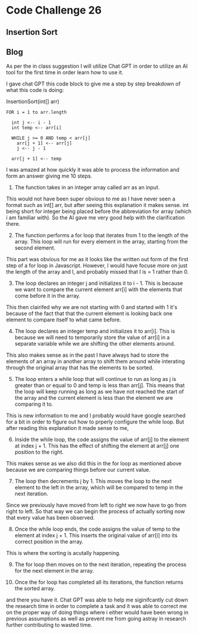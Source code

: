 # Code Challenge 26

## Insertion Sort

## Blog

As per the in class suggestion I will utilize Chat GPT in order to utilize an AI tool for the first time in order learn how to use it.

I gave chat GPT this code block to give me a step by step breakdown of what this code is doing:

  InsertionSort(int[] arr)

    FOR i = 1 to arr.length

      int j <-- i - 1
      int temp <-- arr[i]

      WHILE j >= 0 AND temp < arr[j]
        arr[j + 1] <-- arr[j]
        j <-- j - 1

      arr[j + 1] <-- temp

I was amazed at how quickly it was able to process the information and form an answer giving me 10 steps.

1. The function takes in an integer array called arr as an input.

This would not have been super obvious to me as I have never seen a format such as int[] arr, but after seeing this explanation it makes sense.  int being short for integer being placed before the abbreviation for array (which i am familiar with). So the AI gave me very good help with the clarification there.

2. The function performs a for loop that iterates from 1 to the length of the array. This loop will run for every element in the array, starting from the second element.

This part was obvious for me as it looks like the written out form of the first step of a for loop in Javascript. However, I would have focuse more on just the length of the array and I, and probably missed that I is = 1 rather than 0.

3. The loop declares an integer j and initializes it to i - 1. This is because we want to compare the current element arr[i] with the elements that come before it in the array.

This then clairifed why we are not starting with 0 and started with 1 it's because of the fact that that the current element is looking back one element to compare itself to what came before.

4. The loop declares an integer temp and initializes it to arr[i]. This is because we will need to temporarily store the value of arr[i] in a separate variable while we are shifting the other elements around.

This also makes sense as in the past I have always had to store the elements of an array in another array to shift them around while interating through the original array that has the elements to be sorted.

5. The loop enters a while loop that will continue to run as long as j is greater than or equal to 0 and temp is less than arr[j]. This means that the loop will keep running as long as we have not reached the start of the array and the current element is less than the element we are comparing it to.

This is new information to me and I probably would have google searched for a bit in order to figure out how to prperly configure the while loop.  But after reading this explanation it made sense to me,

6. Inside the while loop, the code assigns the value of arr[j] to the element at index j + 1. This has the effect of shifting the element at arr[j] one position to the right.

This makes sense as we also did this in the for loop as mentioned above because we are comparing things before our current value.

7. The loop then decrements j by 1. This moves the loop to the next element to the left in the array, which will be compared to temp in the next iteration.

Since we previously have moved from left to right we now have to go from right to left. So that way we can begin the process of actually sorting now that every value has been observed.

8. Once the while loop ends, the code assigns the value of temp to the element at index j + 1. This inserts the original value of arr[i] into its correct position in the array.

This is where the sorting is acutally happening.

9. The for loop then moves on to the next iteration, repeating the process for the next element in the array.

10. Once the for loop has completed all its iterations, the function returns the sorted array.

and there you have it.  Chat GPT was able to help me siginifcantly cut down the research time in order to complete a task and it was able to correct me on the proper way of doing things where i either would have been wrong in previous assumptions as well as prevent me from going astray in research further contributing to wasted time.

